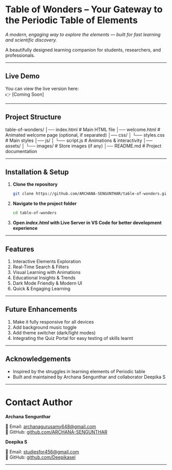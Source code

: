 # Table of Wonders – Your Gateway to the Periodic Table of Elements  
*A modern, engaging way to explore the elements — built for fast learning and scientific discovery.*

A beautifully designed learning companion for students, researchers, and professionals.

---

##  Live Demo
You can view the live version here:  
👉 [Coming Soon]

---

##  Project Structure

table-of-wonders/
│── index.html # Main HTML file
│── welcome.html # Animated welcome page (optional, if separated)
│── css/
│ └── styles.css # Main styles
│── js/
│ └── script.js # Animations & interactivity
│── assets/
│ └── images/ # Store images (if any)
│── README.md # Project documentation


---

##  Installation & Setup

1. **Clone the repository**

   ```bash
   git clone https://github.com/ARCHANA-SENGUNTHAR/table-of-wonders.git
   ```

2. **Navigate to the project folder**

    ```bash
    cd table-of-wonders
    ```

3. **Open *index.html* with Live Server in VS Code for better development experience**


---
## Features

1. Interactive Elements Exploration
2. Real-Time Search & Filters
3. Visual Learning with Animations
4. Educational Insights & Trends
5. Dark Mode Friendly & Modern UI
6. Quick & Engaging Learning

---

## Future Enhancements

1. Make it fully responsive for all devices
2. Add background music toggle
3. Add theme switcher (dark/light modes)
4. Integrating the Quiz Portal for easy testing of skills learnt 

---
## Acknowledgements

- Inspired by the struggles in learning elements of Periodic table
- Built and maintained by Archana Sengunthar and collaborator Deepika S

---
#  Contact Author

 **Archana Sengunthar**
 
📧 Email: [archanagurusamy648@gmail.com](mailto:archanagurusamy648@gmail.com)  
🔗 GitHub: [github.com/ARCHANA-SENGUNTHAR](https://github.com/ARCHANA-SENGUNTHAR)

**Deepika S**

📧 Email: [studiesfor456@gmail.com](mailto:studiesfor456@gmail.com)  
🔗 GitHub: [github.com/Deepikasel](https://github.com/Deepikasel)

---

